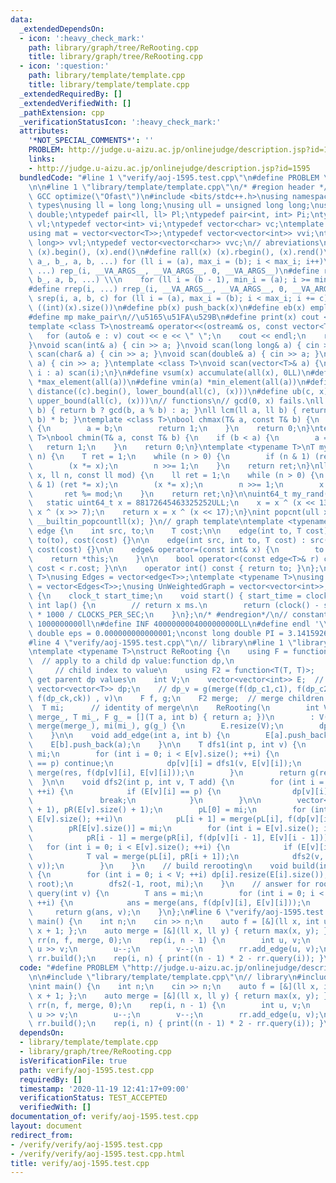 ```yaml
---
data:
  _extendedDependsOn:
  - icon: ':heavy_check_mark:'
    path: library/graph/tree/ReRooting.cpp
    title: library/graph/tree/ReRooting.cpp
  - icon: ':question:'
    path: library/template/template.cpp
    title: library/template/template.cpp
  _extendedRequiredBy: []
  _extendedVerifiedWith: []
  _pathExtension: cpp
  _verificationStatusIcon: ':heavy_check_mark:'
  attributes:
    '*NOT_SPECIAL_COMMENTS*': ''
    PROBLEM: http://judge.u-aizu.ac.jp/onlinejudge/description.jsp?id=1595
    links:
    - http://judge.u-aizu.ac.jp/onlinejudge/description.jsp?id=1595
  bundledCode: "#line 1 \"verify/aoj-1595.test.cpp\"\n#define PROBLEM \"http://judge.u-aizu.ac.jp/onlinejudge/description.jsp?id=1595\"\
    \n\n#line 1 \"library/template/template.cpp\"\n/* #region header */\n\n#pragma\
    \ GCC optimize(\"Ofast\")\n#include <bits/stdc++.h>\nusing namespace std;\n//\
    \ types\nusing ll = long long;\nusing ull = unsigned long long;\nusing ld = long\
    \ double;\ntypedef pair<ll, ll> Pl;\ntypedef pair<int, int> Pi;\ntypedef vector<ll>\
    \ vl;\ntypedef vector<int> vi;\ntypedef vector<char> vc;\ntemplate <typename T>\n\
    using mat = vector<vector<T>>;\ntypedef vector<vector<int>> vvi;\ntypedef vector<vector<long\
    \ long>> vvl;\ntypedef vector<vector<char>> vvc;\n// abreviations\n#define all(x)\
    \ (x).begin(), (x).end()\n#define rall(x) (x).rbegin(), (x).rend()\n#define rep_(i,\
    \ a_, b_, a, b, ...) for (ll i = (a), max_i = (b); i < max_i; i++)\n#define rep(i,\
    \ ...) rep_(i, __VA_ARGS__, __VA_ARGS__, 0, __VA_ARGS__)\n#define rrep_(i, a_,\
    \ b_, a, b, ...) \\\n    for (ll i = (b - 1), min_i = (a); i >= min_i; i--)\n\
    #define rrep(i, ...) rrep_(i, __VA_ARGS__, __VA_ARGS__, 0, __VA_ARGS__)\n#define\
    \ srep(i, a, b, c) for (ll i = (a), max_i = (b); i < max_i; i += c)\n#define SZ(x)\
    \ ((int)(x).size())\n#define pb(x) push_back(x)\n#define eb(x) emplace_back(x)\n\
    #define mp make_pair\n//\u5165\u51FA\u529B\n#define print(x) cout << x << endl\n\
    template <class T>\nostream& operator<<(ostream& os, const vector<T>& v) {\n \
    \   for (auto& e : v) cout << e << \" \";\n    cout << endl;\n    return os;\n\
    }\nvoid scan(int& a) { cin >> a; }\nvoid scan(long long& a) { cin >> a; }\nvoid\
    \ scan(char& a) { cin >> a; }\nvoid scan(double& a) { cin >> a; }\nvoid scan(string&\
    \ a) { cin >> a; }\ntemplate <class T>\nvoid scan(vector<T>& a) {\n    for (auto&\
    \ i : a) scan(i);\n}\n#define vsum(x) accumulate(all(x), 0LL)\n#define vmax(a)\
    \ *max_element(all(a))\n#define vmin(a) *min_element(all(a))\n#define lb(c, x)\
    \ distance((c).begin(), lower_bound(all(c), (x)))\n#define ub(c, x) distance((c).begin(),\
    \ upper_bound(all(c), (x)))\n// functions\n// gcd(0, x) fails.\nll gcd(ll a, ll\
    \ b) { return b ? gcd(b, a % b) : a; }\nll lcm(ll a, ll b) { return a / gcd(a,\
    \ b) * b; }\ntemplate <class T>\nbool chmax(T& a, const T& b) {\n    if (a < b)\
    \ {\n        a = b;\n        return 1;\n    }\n    return 0;\n}\ntemplate <class\
    \ T>\nbool chmin(T& a, const T& b) {\n    if (b < a) {\n        a = b;\n     \
    \   return 1;\n    }\n    return 0;\n}\ntemplate <typename T>\nT mypow(T x, ll\
    \ n) {\n    T ret = 1;\n    while (n > 0) {\n        if (n & 1) (ret *= x);\n\
    \        (x *= x);\n        n >>= 1;\n    }\n    return ret;\n}\nll modpow(ll\
    \ x, ll n, const ll mod) {\n    ll ret = 1;\n    while (n > 0) {\n        if (n\
    \ & 1) (ret *= x);\n        (x *= x);\n        n >>= 1;\n        x %= mod;\n \
    \       ret %= mod;\n    }\n    return ret;\n}\n\nuint64_t my_rand(void) {\n \
    \   static uint64_t x = 88172645463325252ULL;\n    x = x ^ (x << 13);\n    x =\
    \ x ^ (x >> 7);\n    return x = x ^ (x << 17);\n}\nint popcnt(ull x) { return\
    \ __builtin_popcountll(x); }\n// graph template\ntemplate <typename T>\nstruct\
    \ edge {\n    int src, to;\n    T cost;\n\n    edge(int to, T cost) : src(-1),\
    \ to(to), cost(cost) {}\n\n    edge(int src, int to, T cost) : src(src), to(to),\
    \ cost(cost) {}\n\n    edge& operator=(const int& x) {\n        to = x;\n    \
    \    return *this;\n    }\n\n    bool operator<(const edge<T>& r) const { return\
    \ cost < r.cost; }\n\n    operator int() const { return to; }\n};\ntemplate <typename\
    \ T>\nusing Edges = vector<edge<T>>;\ntemplate <typename T>\nusing WeightedGraph\
    \ = vector<Edges<T>>;\nusing UnWeightedGraph = vector<vector<int>>;\nstruct Timer\
    \ {\n    clock_t start_time;\n    void start() { start_time = clock(); }\n   \
    \ int lap() {\n        // return x ms.\n        return (clock() - start_time)\
    \ * 1000 / CLOCKS_PER_SEC;\n    }\n};\n/* #endregion*/\n// constant\n#define inf\
    \ 1000000000ll\n#define INF 4000000004000000000LL\n#define endl '\\n'\nconst long\
    \ double eps = 0.000000000000001;\nconst long double PI = 3.141592653589793;\n\
    #line 4 \"verify/aoj-1595.test.cpp\"\n// library\n#line 1 \"library/graph/tree/ReRooting.cpp\"\
    \ntemplate <typename T>\nstruct ReRooting {\n    using F = function<T(T, int)>;\
    \  // apply to a child dp value:function dp,\n                               \
    \     // child index to value\n    using F2 = function<T(T, T)>;   // apply to\
    \ get parent dp values\n    int V;\n    vector<vector<int>> E;  // graph\n   \
    \ vector<vector<T>> dp;\n    // dp_v = g(merge(f(dp_c1,c1), f(dp_c2,c2), ...,\
    \ f(dp_ck,ck)) , v)\n    F f, g;\n    F2 merge;  // merge children values\n  \
    \  T mi;      // identity of merge\n\n    ReRooting(\n        int V_, F f_, F2\
    \ merge_, T mi_, F g_ = [](T a, int b) { return a; })\n        : V(V_), f(f_),\
    \ merge(merge_), mi(mi_), g(g_) {\n        E.resize(V);\n        dp.resize(V);\n\
    \    }\n\n    void add_edge(int a, int b) {\n        E[a].push_back(b);\n    \
    \    E[b].push_back(a);\n    }\n\n    T dfs1(int p, int v) {\n        T res =\
    \ mi;\n        for (int i = 0; i < E[v].size(); ++i) {\n            if (E[v][i]\
    \ == p) continue;\n            dp[v][i] = dfs1(v, E[v][i]);\n            res =\
    \ merge(res, f(dp[v][i], E[v][i]));\n        }\n        return g(res, v);\n  \
    \  }\n\n    void dfs2(int p, int v, T add) {\n        for (int i = 0; i < E[v].size();\
    \ ++i) {\n            if (E[v][i] == p) {\n                dp[v][i] = add;\n \
    \               break;\n            }\n        }\n\n        vector<T> pL(E[v].size()\
    \ + 1), pR(E[v].size() + 1);\n        pL[0] = mi;\n        for (int i = 0; i <\
    \ E[v].size(); ++i)\n            pL[i + 1] = merge(pL[i], f(dp[v][i], E[v][i]));\n\
    \        pR[E[v].size()] = mi;\n        for (int i = E[v].size(); i > 0; --i)\n\
    \            pR[i - 1] = merge(pR[i], f(dp[v][i - 1], E[v][i - 1]));\n\n     \
    \   for (int i = 0; i < E[v].size(); ++i) {\n            if (E[v][i] == p) continue;\n\
    \            T val = merge(pL[i], pR[i + 1]);\n            dfs2(v, E[v][i], g(val,\
    \ v));\n        }\n    }\n    // build rerooting\n    void build(int root = 0)\
    \ {\n        for (int i = 0; i < V; ++i) dp[i].resize(E[i].size());\n        dfs1(-1,\
    \ root);\n        dfs2(-1, root, mi);\n    }\n    // answer for root v\n    T\
    \ query(int v) {\n        T ans = mi;\n        for (int i = 0; i < E[v].size();\
    \ ++i) {\n            ans = merge(ans, f(dp[v][i], E[v][i]));\n        }\n   \
    \     return g(ans, v);\n    }\n};\n#line 6 \"verify/aoj-1595.test.cpp\"\nint\
    \ main() {\n    int n;\n    cin >> n;\n    auto f = [&](ll x, int u) { return\
    \ x + 1; };\n    auto merge = [&](ll x, ll y) { return max(x, y); };\n    ReRooting<ll>\
    \ rr(n, f, merge, 0);\n    rep(i, n - 1) {\n        int u, v;\n        cin >>\
    \ u >> v;\n        u--;\n        v--;\n        rr.add_edge(u, v);\n    }\n   \
    \ rr.build();\n    rep(i, n) { print((n - 1) * 2 - rr.query(i)); }\n}\n"
  code: "#define PROBLEM \"http://judge.u-aizu.ac.jp/onlinejudge/description.jsp?id=1595\"\
    \n\n#include \"library/template/template.cpp\"\n// library\n#include \"library/graph/tree/ReRooting.cpp\"\
    \nint main() {\n    int n;\n    cin >> n;\n    auto f = [&](ll x, int u) { return\
    \ x + 1; };\n    auto merge = [&](ll x, ll y) { return max(x, y); };\n    ReRooting<ll>\
    \ rr(n, f, merge, 0);\n    rep(i, n - 1) {\n        int u, v;\n        cin >>\
    \ u >> v;\n        u--;\n        v--;\n        rr.add_edge(u, v);\n    }\n   \
    \ rr.build();\n    rep(i, n) { print((n - 1) * 2 - rr.query(i)); }\n}"
  dependsOn:
  - library/template/template.cpp
  - library/graph/tree/ReRooting.cpp
  isVerificationFile: true
  path: verify/aoj-1595.test.cpp
  requiredBy: []
  timestamp: '2020-11-19 12:41:17+09:00'
  verificationStatus: TEST_ACCEPTED
  verifiedWith: []
documentation_of: verify/aoj-1595.test.cpp
layout: document
redirect_from:
- /verify/verify/aoj-1595.test.cpp
- /verify/verify/aoj-1595.test.cpp.html
title: verify/aoj-1595.test.cpp
---
```

